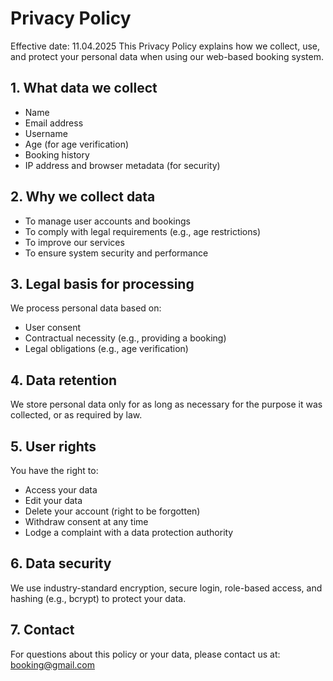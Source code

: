 # Privacy Policy

Effective date: 11.04.2025
This Privacy Policy explains how we collect, use, and protect your personal data when using our web-based booking system.

## 1. What data we collect
- Name
- Email address
- Username
- Age (for age verification)
- Booking history
- IP address and browser metadata (for security)

## 2. Why we collect data
- To manage user accounts and bookings
- To comply with legal requirements (e.g., age restrictions)
- To improve our services
- To ensure system security and performance

## 3. Legal basis for processing
We process personal data based on:
- User consent
- Contractual necessity (e.g., providing a booking)
- Legal obligations (e.g., age verification)

## 4. Data retention
We store personal data only for as long as necessary for the purpose it was collected, or as required by law.

## 5. User rights
You have the right to:
- Access your data
- Edit your data
- Delete your account (right to be forgotten)
- Withdraw consent at any time
- Lodge a complaint with a data protection authority

## 6. Data security
We use industry-standard encryption, secure login, role-based access, and hashing (e.g., bcrypt) to protect your data.

## 7. Contact
For questions about this policy or your data, please contact us at: booking@gmail.com
